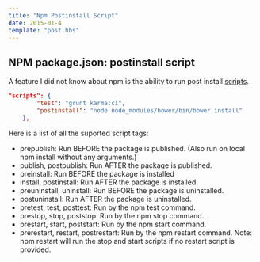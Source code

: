 ```yaml
---
title: "Npm Postinstall Script"
date: 2015-01-4
template: "post.hbs"
---
```


## NPM package.json: postinstall script

A feature I did not know about npm is the ability to run post install [scripts][scripts].

```json
"scripts": {
        "test": "grunt karma:ci",
        "postinstall": "node node_modules/bower/bin/bower install"
    },
```

Here is a list of all the suported script tags:
- prepublish: Run BEFORE the package is published. (Also run on local npm install without any arguments.)
- publish, postpublish: Run AFTER the package is published.
- preinstall: Run BEFORE the package is installed
- install, postinstall: Run AFTER the package is installed.
- preuninstall, uninstall: Run BEFORE the package is uninstalled.
- postuninstall: Run AFTER the package is uninstalled.
- pretest, test, posttest: Run by the npm test command.
- prestop, stop, poststop: Run by the npm stop command.
- prestart, start, poststart: Run by the npm start command.
- prerestart, restart, postrestart: Run by the npm restart command. Note: npm restart will run the stop and start scripts if no restart script is provided.

[scripts]: https://docs.npmjs.com/misc/scripts
